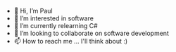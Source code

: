 - 👋 Hi, I’m Paul
- 👀 I’m interested in software
- 🌱 I’m currently relearning C#
- 💞️ I’m looking to collaborate on software development
- 📫 How to reach me ... I'll think about :)

<!---
devel-pa/devel-pa is a ✨ special ✨ repository because its `README.md` (this file) appears on your GitHub profile.
You can click the Preview link to take a look at your changes.
--->
